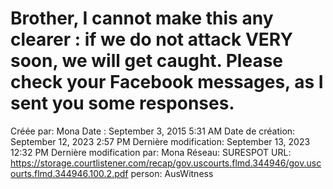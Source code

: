 # Brother, I cannot make this any clearer : if we do not attack VERY soon, we will get caught. Please check your Facebook messages, as I sent you some responses.

Créée par: Mona
Date : September 3, 2015 5:31 AM
Date de création: September 12, 2023 2:57 PM
Dernière modification: September 13, 2023 12:32 PM
Dernière modification par: Mona
Réseau: SURESPOT
URL: https://storage.courtlistener.com/recap/gov.uscourts.flmd.344946/gov.uscourts.flmd.344946.100.2.pdf
person: AusWitness